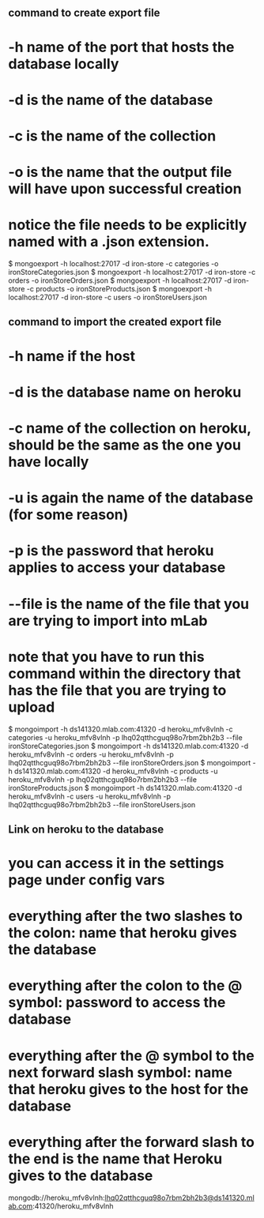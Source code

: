 
## command to create export file 
# -h name of the port that hosts the database locally 
# -d is the name of the database 
# -c is the name of the collection 
# -o is the name that the output file will have upon successful creation 
# notice the file needs to be explicitly named with a .json extension.

$ mongoexport -h localhost:27017 -d iron-store -c categories -o ironStoreCategories.json
$ mongoexport -h localhost:27017 -d iron-store -c orders -o ironStoreOrders.json
$ mongoexport -h localhost:27017 -d iron-store -c products -o ironStoreProducts.json
$ mongoexport -h localhost:27017 -d iron-store -c users -o ironStoreUsers.json



## command to import the created export file
# -h name if the host 
# -d is the database name on heroku
# -c name of the collection on heroku, should be the same as the one you have locally
# -u is again the name of the database (for some reason)
# -p is the password that heroku applies to access your database
# --file is the name of the file that you are trying to import into mLab 
# note that you have to run this command within the directory that has the file that you are trying to upload

$ mongoimport -h ds141320.mlab.com:41320 -d heroku_mfv8vlnh -c categories -u heroku_mfv8vlnh -p lhq02qtthcguq98o7rbm2bh2b3 --file ironStoreCategories.json
$ mongoimport -h ds141320.mlab.com:41320 -d heroku_mfv8vlnh -c orders -u heroku_mfv8vlnh -p lhq02qtthcguq98o7rbm2bh2b3 --file ironStoreOrders.json
$ mongoimport -h ds141320.mlab.com:41320 -d heroku_mfv8vlnh -c products -u heroku_mfv8vlnh -p lhq02qtthcguq98o7rbm2bh2b3 --file ironStoreProducts.json
$ mongoimport -h ds141320.mlab.com:41320 -d heroku_mfv8vlnh -c users -u heroku_mfv8vlnh -p lhq02qtthcguq98o7rbm2bh2b3 --file ironStoreUsers.json



## Link on heroku to the database
# you can access it in the settings page under config vars
# everything after the two slashes to the colon: name that heroku gives the database
# everything after the colon to the @ symbol: password to access the database
# everything after the @ symbol to the next forward slash symbol: name that heroku gives to the host for the database
# everything after the forward slash to the end is the name that Heroku gives to the database

mongodb://heroku_mfv8vlnh:lhq02qtthcguq98o7rbm2bh2b3@ds141320.mlab.com:41320/heroku_mfv8vlnh
